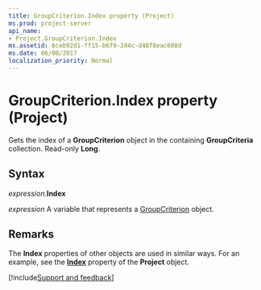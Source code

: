 ```yaml
---
title: GroupCriterion.Index property (Project)
ms.prod: project-server
api_name:
- Project.GroupCriterion.Index
ms.assetid: 6ceb92d1-ff15-b6f9-2d4c-d48f8eac608d
ms.date: 06/08/2017
localization_priority: Normal
---
```



# GroupCriterion.Index property (Project)

Gets the index of a  **GroupCriterion** object in the containing **GroupCriteria** collection. Read-only **Long**.


## Syntax

_expression_.**Index**

 _expression_ A variable that represents a [GroupCriterion](./Project.GroupCriterion.md) object.


## Remarks

The  **Index** properties of other objects are used in similar ways. For an example, see the **[Index](Project.Project.Index.md)** property of the **Project** object.

[!include[Support and feedback](~/includes/feedback-boilerplate.md)]